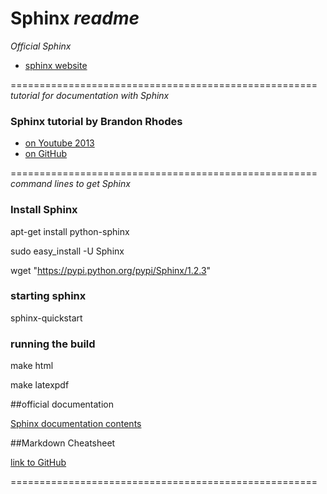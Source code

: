 # Sphinx _readme_

_Official Sphinx_
* [sphinx website](http://sphinx-doc.org/latest/index.html)

=====================================================
_tutorial for documentation with Sphinx_
### Sphinx tutorial by Brandon Rhodes #

* [on Youtube 2013](https://www.youtube.com/watch?v=QNHM7q2hLh8)
* [on GitHub](https://github.com/brandon-rhodes/sphinx-tutorial)

=====================================================
_command lines to get Sphinx_
### Install Sphinx #

apt-get install python-sphinx

sudo easy_install -U Sphinx

wget "https://pypi.python.org/pypi/Sphinx/1.2.3"

### starting sphinx #

sphinx-quickstart

### running the build #

make html

make latexpdf

##official documentation

[Sphinx documentation contents](http://sphinx-doc.org/latest/contents.html)


##Markdown Cheatsheet

[link to GitHub](https://github.com/adam-p/markdown-here/wiki/Markdown-Cheatsheet)

=====================================================
